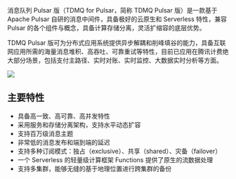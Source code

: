 消息队列 Pulsar 版（TDMQ for Pulsar，简称 TDMQ Pulsar 版）是一款基于 Apache Pulsar 自研的消息中间件，具备极好的云原生和 Serverless 特性，兼容 Pulsar 的各个组件与概念，具备计算存储分离，灵活扩缩容的底层优势。

TDMQ Pulsar 版可为分布式应用系统提供异步解耦和削峰填谷的能力，具备互联网应用所需的海量消息堆积、高吞吐、可靠重试等特性，目前已应用在腾讯计费绝大部分场景，包括支付主路径、实时对账、实时监控、大数据实时分析等方面。


![](https://qcloudimg.tencent-cloud.cn/raw/f256548597855a6edb23be4b922897bb.jpg)

## 主要特性

- 具备高一致、高可靠、高并发特性
- 采用服务和存储分离架构，支持水平动态扩容
- 支持百万级消息主题
- 非常低的消息发布和端到端的延迟
- 支持多种订阅模式：独占（exclusive）、共享（shared）、灾备（failover）
- 一个 Serverless 的轻量级计算框架 Functions 提供了原生的流数据处理
- 支持多集群，能够无缝的基于地理位置进行跨集群的备份
